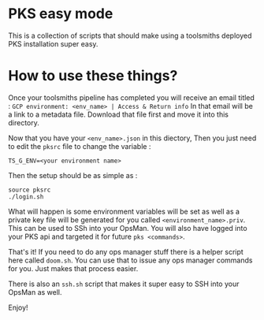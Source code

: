 # PKS easy mode

This is a collection of scripts that should make using a toolsmiths deployed PKS installation super easy.  

# How to use these things?

Once your toolsmiths pipeline has completed you will receive an email titled : `GCP environment: <env_name> | Access & Return info`  In that email will be a link to a metadata file. Download that file first and move it into this directory. 

Now that you have your `<env_name>.json` in this diectory, Then you just need to edit the `pksrc` file to change the variable : 
```
TS_G_ENV=<your environment name>
```

Then the setup should be as simple as : 

```
source pksrc
./login.sh
```

What will happen is some environment variables will be set as well as a private key file will be generated for you called `<environment_name>.priv`.  This can be used to SSh into your OpsMan.  You will also have logged into your PKS api and targeted it for future `pks <commands>`.

That's it!  If you need to do any ops manager stuff there is a helper script here called `doom.sh`.  You can use that to issue any ops manager commands for you. Just makes that process easier.

There is also an `ssh.sh` script that makes it super easy to SSH into your OpsMan as well.

Enjoy!
